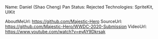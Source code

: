 Name: Daniel (Shao Cheng) Pan
Status: Rejected
Technologies: SpriteKit, UIKit

AboutMeUrl: https://github.com/Majestic-Hero
SourceUrl: https://github.com/Majestic-Hero/WWDC-2020-Submission
VideoUrl: https://www.youtube.com/watch?v=eyAY9Dkrsak

<!---
EXAMPLE
Name: John Appleseed
Status: Submitted <or> Winner <or> Distinguished <or> Rejected
Technologies: SwiftUI, RealityKit, CoreGraphic

AboutMeUrl: https://linkedin.com/in/johnappleseed
SourceUrl: https://github.com/johnappleseed/wwdc2025
VideoUrl: https://youtu.be/ABCDE123456
-->

